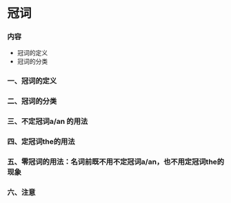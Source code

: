 # 冠词


### 内容

- 冠词的定义
- 冠词的分类


### 一、冠词的定义

### 二、冠词的分类

### 三、不定冠词a/an 的用法

### 四、定冠词the的用法

### 五、零冠词的用法：名词前既不用不定冠词a/an，也不用定冠词the的现象

### 六、注意

